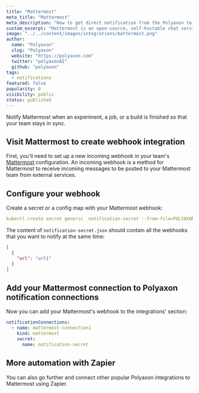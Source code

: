 ```yaml
---
title: "Mattermost"
meta_title: "Mattermost"
meta_description: "How to get direct notification from the Polyaxon to your Mattermost channels. Notify Mattermost when an experiment, job, build is finished so that your team stays in sync."
custom_excerpt: "Mattermost is an open-source, self-hostable chat service. It is designed as an internal chat for organizations and companies, and mostly markets itself as an alternative to Slack."
image: "../../content/images/integrations/mattermost.png"
author:
  name: "Polyaxon"
  slug: "Polyaxon"
  website: "https://polyaxon.com"
  twitter: "polyaxonAI"
  github: "polyaxon"
tags: 
  - notifications
featured: false
popularity: 0
visibility: public
status: published
---
```


Notify Mattermost when an experiment, a job, or a build is finished so that your team stays in sync.

## Visit Mattermost to create webhook integration

First, you'll need to set up a new incoming webhook in your team's [Mattermost](https://docs.mattermost.com/developer/webhooks-incoming.html) configuration. 
An incoming webhook is a method for Mattermost to receive incoming messages to be posted to your Mattermost team from external services.

## Configure your webhook

Create a secret or a config map with your Mattermost webhook:

```yaml
kubectl create secret generic  notification-secret --from-file=POLYAXON_INTEGRATIONS_WEBHOOKS_MATTERMOST=notification-secret.json -n polyaxon
```

The content of `notification-secret.json` should contain all the webhooks that you want to notify at the same time:

```json
[
  {
    "url": "url1"
  }
]
```

## Add your Mattermost connection to Polyaxon notification connections

Now you can add your Mattermost's webhook to the integrations' section:

```yaml
notificationConnections:
  - name: mattermost-connection1
    kind: mattermost
    secret:
      name: notification-secret
```

## More automation with Zapier

You can also go further and connect other popular Polyaxon integrations to Mattermost using Zapier.
